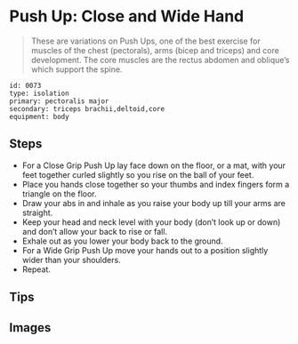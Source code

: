 # Push Up: Close and Wide Hand

> These are variations on Push Ups, one of the best exercise for muscles of the chest (pectorals), arms (bicep and triceps) and core development. The core muscles are the rectus abdomen and oblique’s which support the spine.

``` 
id: 0073 
type: isolation 
primary: pectoralis major 
secondary: triceps brachii,deltoid,core 
equipment: body 
``` 


## Steps


 - For a Close Grip Push Up lay face down on the floor, or a mat, with your feet together curled slightly so you rise on the ball of your feet.
 - Place you hands close together so your thumbs and index fingers form a triangle on the floor.
 - Draw your abs in and inhale as you raise your body up till your arms are straight.
 - Keep your head and neck level with your body (don’t look up or down) and don’t allow your back to rise or fall.
 - Exhale out as you lower your body back to the ground.
 - For a Wide Grip Push Up move your hands out to a position slightly wider than your shoulders.
 - Repeat.

## Tips



## Images


